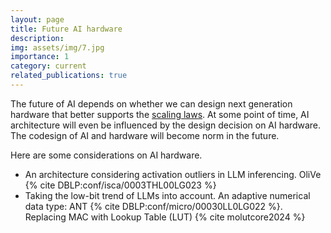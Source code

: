 ```yaml
---
layout: page
title: Future AI hardware
description: 
img: assets/img/7.jpg
importance: 1
category: current
related_publications: true
---
```


The future of AI depends on whether we can design next generation hardware that better supports the [scaling laws](https://arxiv.org/abs/2001.08361). 
At some point of time, AI architecture will even be influenced by the design decision on AI hardware. 
The codesign of AI and hardware will become norm in the future.

Here are some considerations on AI hardware.
- An architecture considering activation outliers in LLM inferencing.  OliVe {% cite DBLP:conf/isca/0003THL00LG023 %}
- Taking the low-bit trend of LLMs into account. An adaptive numerical data type: ANT {% cite DBLP:conf/micro/00030LL0LG022 %}. Replacing MAC with Lookup Table (LUT) {% cite molutcore2024 %}

